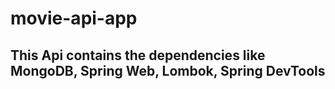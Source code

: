 # movie-api-app

## This Api contains the dependencies like MongoDB, Spring Web, Lombok, Spring DevTools
